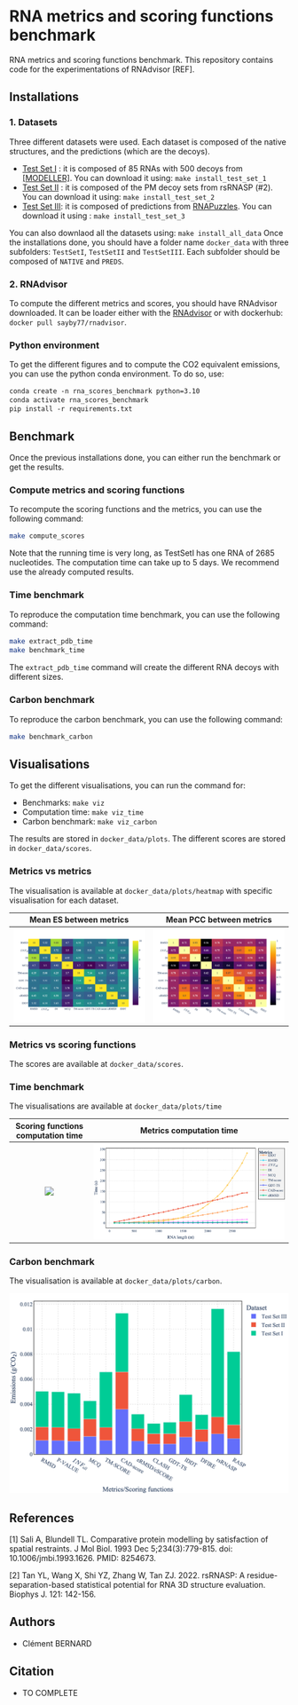 # RNA metrics and scoring functions benchmark

RNA metrics and scoring functions benchmark.
This repository contains code for the experimentations of RNAdvisor [REF].

## Installations 
### 1. Datasets

Three different datasets were used. Each dataset is composed of the native structures, and the predictions (which are the decoys). 

- [Test Set I](http://melolab.org/supmat/RNApot/Sup._Data.html) : it is composed of 85 RNAs with 500 decoys from [[MODELLER]](#1). 
    You can download it using: ```make install_test_set_1```
- [Test Set II](https://github.com/Tan-group/rsRNASP) : it is composed of the PM decoy sets from rsRNASP (#2). 
    You can download it using: ```make install_test_set_2```
- [Test Set III](https://github.com/RNA-Puzzles/standardized_dataset/tree/master): it is composed of predictions from [RNAPuzzles](http://www.rnapuzzles.org/). 
    You can download it using : ```make install_test_set_3```

You can also downlaod all the datasets using: ```make install_all_data```
Once the installations done, you should have a folder name `docker_data` with three subfolders: `TestSetI`, `TestSetII` and `TestSetIII`. 
Each subfolder should be composed of `NATIVE` and `PREDS`. 

### 2. RNAdvisor 

To compute the different metrics and scores, you should have RNAdvisor downloaded. 
It can be loader either with the [RNAdvisor](https://github.com/EvryRNA/rnadvisor/tree/main) or with dockerhub: ```docker pull sayby77/rnadvisor```.

### Python environment 
To get the different figures and to compute the CO2 equivalent emissions, you can use the python conda environment. 
To do so, use: 
```
conda create -n rna_scores_benchmark python=3.10
conda activate rna_scores_benchmark
pip install -r requirements.txt
```


## Benchmark
Once the previous installations done, you can either run the benchmark or get the results. 

### Compute metrics and scoring functions 
To recompute the scoring functions and the metrics, you can use the following command: 
```bash
make compute_scores
```
Note that the running time is very long, as TestSetI has one RNA of 2685 nucleotides. The computation time can take up to 5 days. 
We recommend use the already computed results. 

### Time benchmark 

To reproduce the computation time benchmark, you can use the following command: 
```bash
make extract_pdb_time
make benchmark_time
```

The `extract_pdb_time` command will create the different RNA decoys with different sizes. 

### Carbon benchmark

To reproduce the carbon benchmark, you can use the following command: 

```bash
make benchmark_carbon
```

## Visualisations


To get the different visualisations, you can run the command for:
- Benchmarks: `make viz`
- Computation time: `make viz_time`
- Carbon benchmark: `make viz_carbon`

The results are stored in `docker_data/plots`. 
The different scores are stored in `docker_data/scores`. 

### Metrics vs metrics 

The visualisation is available at `docker_data/plots/heatmap` with specific visualisation for each dataset.

Mean ES between metrics             |  Mean PCC between metrics
:-------------------------:|:-------------------------:
![](docker_data/plots/heatmap/all_heatmap_ES.png)  | ![](docker_data/plots/heatmap/all_heatmap_PCC.png)

### Metrics vs scoring functions 

The scores are available at `docker_data/scores`. 

### Time benchmark

The visualisations are available at `docker_data/plots/time`

Scoring functions computation time | Metrics computation time
:-------------------------:|:-------------------------:
![](docker_data/plots/time/time_scoring_functions.png)  | ![](docker_data/plots/time/time_metrics.png)

### Carbon benchmark

The visualisation is available at `docker_data/plots/carbon`.

![](docker_data/plots/carbon/carbon.png)


## References 

<a id="1">[1]</a>
Sali A, Blundell TL. Comparative protein modelling by satisfaction of spatial restraints. 
J Mol Biol. 1993 Dec 5;234(3):779-815. 
doi: 10.1006/jmbi.1993.1626. 
PMID: 8254673.

<a id="2">[2]</a>
Tan YL, Wang X, Shi YZ, Zhang W, Tan ZJ.
2022.
rsRNASP: A residue-separation-based statistical potential for RNA 3D structure
evaluation. Biophys J. 121: 142-156.

## Authors 
- Clément BERNARD

## Citation

- TO COMPLETE
